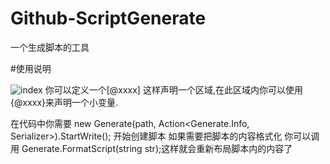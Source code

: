 # Github-ScriptGenerate
一个生成脚本的工具

#使用说明

![index](https://github.com/pk27602017/ScriptGenerate/raw/master/Image/1.png)
你可以定义一个[@xxxx]
这样声明一个区域,在此区域内你可以使用{@xxxx}来声明一个小变量.

在代码中你需要
new Generate(path, Action<Generate.Info, Serializer>).StartWrite();
开始创建脚本
如果需要把脚本的内容格式化
你可以调用 Generate.FormatScript(string str);这样就会重新布局脚本内的内容了

